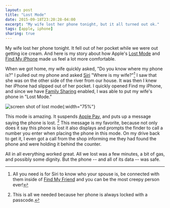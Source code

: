 ```yaml
---
layout: post
title: "Lost Mode"
date: 2015-09-18T23:20:28-04:00
excerpt: "My wife lost her phone tonight, but it all turned out ok."
tags: [apple, iphone]
sharing: true
---
```


My wife lost her phone tonight. It fell out of her pocket while we were out getting ice cream. And here is my story about how Apple's [Lost Mode] and [Find My iPhone] made us feel a lot more comfortable. 

When we got home, my wife quickly asked, "Do you know where my phone is?" I pulled out my phone and asked [Siri] "Where is my wife?"[^fmf] I saw that she was on the other side of the river from our house. It was then I knew her iPhone had slipped out of her pocket. I quickly opened Find my iPhone, and since we have [Family Sharing] enabled, I was able to put my wife's phone in "Lost Mode."

![screen shot of lost mode]({{base_url}}/images/lost-mode.jpg){:width="75%"} 

This mode is amazing. It suspends [Apple Pay], and puts up a message saying the phone is lost. [^all] This message is my favorite, because not only does it say this phone is lost it also displays and prompts the finder to call a number you enter when placing the phone in this mode. On my drive back to get it, I even got a call from the shop informing me they had found the phone and were holding it behind the counter. 

All in all everything worked great. All we lost was a few minutes, a bit of gas, and possibly some dignity. But the phone -- and all of its data -- was safe. 

[Lost Mode]: https://support.apple.com/kb/PH2700?locale=en_US&viewlocale=en_US
[Find My iPhone]: https://support.apple.com/kb/PH2698?viewlocale=en_US
[Siri]: https://www.apple.com/ios/siri/
[Apple Pay]: https://www.apple.com/apple-pay/
[Family Sharing]: https://www.apple.com/icloud/family-sharing/

[^fmf]: All you need is for Siri to know who your spouse is, be connected with them inside of [Find My Friend](https://www.apple.com/apps/find-my-friends/) and you can be the most creepy person ever!
[^all]: This is all we needed because her phone is always locked with a passcode. 